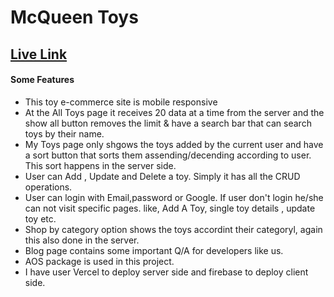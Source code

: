 # McQueen Toys

## [Live Link](https://toy-e-commerce.web.app)


#### Some Features
- This toy e-commerce site is mobile responsive
- At the All Toys page it receives 20 data at a time from the server and the show all button removes the limit & have a search bar that can search toys by their name.
- My Toys page only shgows the toys added by the current user and have a sort button that sorts them assending/decending according to user. This sort happens in the server side.
- User can Add , Update and Delete a toy. Simply it has all the CRUD operations.
- User can login with Email,password or Google. If user don't login he/she can not visit specific pages. like, Add A Toy, single toy details , update toy etc.
- Shop by category option shows the toys accordint their categoryl, again this also done in the server.
- Blog page contains some important Q/A for developers like us.
- AOS package is used in this project.
- I have user Vercel to deploy server side and firebase to deploy client side.

